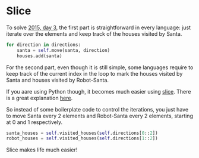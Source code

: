 # Slice

To solve [2015, day 3](https://adventofcode.com/2015/day/3), the first part is straightforward in every language: just iterate over the elements and keep track of the houses visited by Santa.

```python
for direction in directions:
    santa = self.move(santa, direction)
    houses.add(santa)
```

For the second part, even though it is still simple, some languages require to keep track of the current index in the loop to mark the houses visited by Santa and houses visited by Robot-Santa.

If you aare using Python though, it becomes much easier using [slice](https://docs.python.org/3/library/functions.html#slice). There is a great explanation [here](https://stackoverflow.com/questions/509211/understanding-slice-notation).

So instead of some boilerplate code to control the iterations, you just have to move Santa every 2 elements and Robot-Santa every 2 elements, starting at 0 and 1 respectively.
 
```python
santa_houses = self.visited_houses(self.directions[0::2])
robot_houses = self.visited_houses(self.directions[1::2])
```

Slice makes life much easier!
